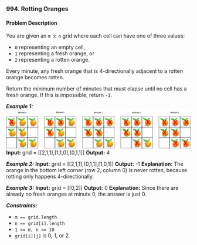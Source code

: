### 994. Rotting Oranges

#### Problem Description

You are given an `m x n` grid where each cell can have one of three values:
- `0` representing an empty cell,
- `1` representing a fresh orange, or
- `2` representing a rotten orange.

Every minute, any fresh orange that is 4-directionally adjacent to a rotten orange becomes rotten.

Return the minimum number of minutes that must elapse until no cell has a fresh orange. If this is impossible, return `-1`.

***Example 1:*** 
![alt text](image.png)
**Input:**  grid = [[2,1,1],[1,1,0],[0,1,1]]
**Output:**  4

***Example 2:*** 
**Input:**  grid = [[2,1,1],[0,1,1],[1,0,1]]
**Output:**  -1
**Explanation:** The orange in the bottom left corner (row 2, column 0) is never rotten, because rotting only happens 4-directionally.

***Example 3:*** 
**Input:**  grid = [[0,2]]
**Output:**  0
**Explanation:** Since there are already no fresh oranges at minute 0, the answer is just 0.

***Constraints:*** 
- `m == grid.length`
- `n == grid[i].length`
- `1 <= m, n <= 10`
- `grid[i][j]` is 0, 1, or 2.